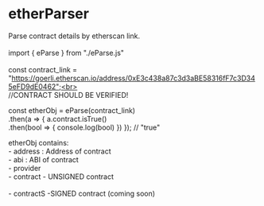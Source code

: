 # etherParser
Parse contract details by etherscan link.
<br>
<br>
import { eParse } from "./eParse.js"
<br>
<br>
const contract_link = "https://goerli.etherscan.io/address/0xE3c438a87c3d3aBE58316fF7c3D345eFD9dE0462";<br>
<br>
//CONTRACT SHOULD BE VERIFIED!

const etherObj = eParse(contract_link)<br>.then(a => { a.contract.isTrue()<br>.then(bool => { console.log(bool) }) }); // "true"

etherObj contains:<br>
    - address : Address of contract<br>
    - abi : ABI of contract<br>
    - provider<br>
    - contract - UNSIGNED contract<br><br>
    - contractS -SIGNED contract (coming soon)<br>
